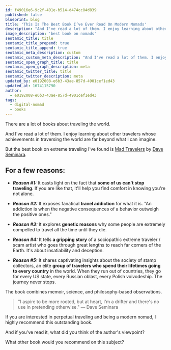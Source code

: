 ```yaml
---
id: f49016e6-9c2f-401e-b514-d474cc84d839
published: false
blueprint: blog
title: 'This Is The Best Book I’ve Ever Read On Modern Nomads'
description: "And I've read a lot of them. I enjoy learning about other travelers whose achievements in traversing the world are far beyond what I can imagine.  But the best book on extreme traveling I've found is..."
image_description: 'best book on nomads'
seotamic_title: title
seotamic_title_prepend: true
seotamic_title_append: true
seotamic_meta_description: custom
seotamic_custom_meta_description: "And I've read a lot of them. I enjoy learning about other travelers whose achievements in traversing the world are far beyond what I can imagine.  But the best book on extreme traveling I've found is..."
seotamic_open_graph_title: title
seotamic_open_graph_description: meta
seotamic_twitter_title: title
seotamic_twitter_description: meta
updated_by: e0192008-e6b3-43ae-857d-4901cef1ed43
updated_at: 1674115790
author:
  - e0192008-e6b3-43ae-857d-4901cef1ed43
tags:
  - digital-nomad
  - books
---
```

There are a lot of books about traveling the world.

And I've read a lot of them. I enjoy learning about other travelers whose achievements in traversing the world are far beyond what I can imagine.

But the best book on extreme traveling I've found is [Mad Travelers](https://www.simonandschuster.com/books/Mad-Travelers/Dave-Seminara/9781642938586) by [Dave Seminara](https://www.instagram.com/madtravelerdave/).

For a few reasons:
------------------

*   **_Reason #1:_** It casts light on the fact that **some of us can't stop traveling**. If you are like that, it'll help you find comfort in knowing you're not alone.
    
*   **_Reason #2:_** It exposes fanatical **travel addiction** for what it is. "An addiction is when the negative consequences of a behavior outweigh the positive ones."
    
*   **_Reason #3:_** It explores **genetic reasons** why some people are extremely compelled to travel all the time until they die.
    
*   **_Reason #4:_** It tells **a gripping story** of a sociopathic extreme traveler / scam artist who goes through great lengths to reach far corners of the Earth. It's about insatiability and deception.
    
*   **_Reason #5:_** It shares captivating insights about the society of stamp collectors, an elite **group of travelers who spend their lifetimes going to every country** in the world. When they run out of countries, they go for every US state, every Russian oblast, every Polish voivodeship. The journey never stops.
    

The book combines memoir, science, and philosophy-based observations.

> "I aspire to be more rooted, but at heart, I'm a drifter and there's no use in pretending otherwise." — Dave Seminara

If you are interested in perpetual traveling and being a modern nomad, I highly recommend this outstanding book.

And if you've read it, what did you think of the author's viewpoint?

What other book would you recommend on this subject?